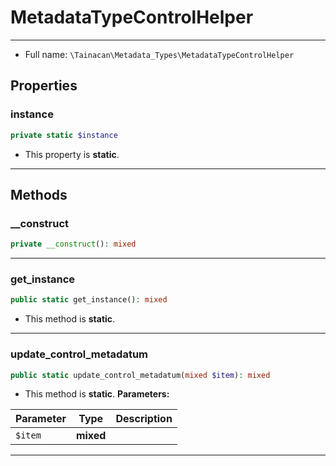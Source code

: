 # MetadataTypeControlHelper


***

* Full name: `\Tainacan\Metadata_Types\MetadataTypeControlHelper`

## Properties

### instance

```php
private static $instance
```

* This property is **static**.

***

## Methods

### __construct

```php
private __construct(): mixed
```

***

### get_instance

```php
public static get_instance(): mixed
```

* This method is **static**.
***

### update_control_metadatum

```php
public static update_control_metadatum(mixed $item): mixed
```

* This method is **static**.
**Parameters:**

| Parameter | Type      | Description |
|-----------|-----------|-------------|
| `$item`   | **mixed** |             |

***
